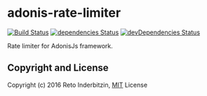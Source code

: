 # adonis-rate-limiter

[![Build Status](https://travis-ci.org/indr/adonis-rate-limiter.svg?branch=master)](https://travis-ci.org/indr/adonis-rate-limiter)
[![dependencies Status](https://david-dm.org/indr/adonis-rate-limiter/status.svg)](https://david-dm.org/indr/adonis-rate-limiter)
[![devDependencies Status](https://david-dm.org/indr/adonis-rate-limiter/dev-status.svg)](https://david-dm.org/indr/adonis-rate-limiter?type=dev)

Rate limiter for AdonisJs framework.

## Copyright and License

Copyright (c) 2016 Reto Inderbitzin, [MIT](LICENSE.md) License
